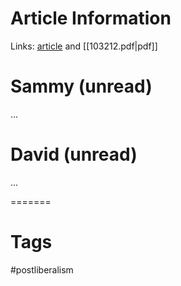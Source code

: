 # Article Information

Links: [article](https://www.foreignaffairs.com/reviews/whos-afraid-freedom-liberalism-hobbes) and [[103212.pdf|pdf]]

# Sammy (unread)

...

# David (unread)

...

=======
# Tags

#postliberalism